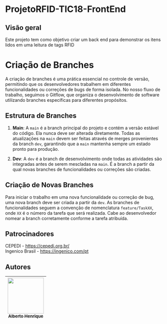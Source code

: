 # ProjetoRFID-TIC18-FrontEnd

## Visão geral
Este projeto tem como objetivo criar um back end para demonstrar os itens lidos em uma leitura de tags RFID

# Criação de Branches

A criação de branches é uma prática essencial no controle de versão, permitindo que os desenvolvedores trabalhem em diferentes funcionalidades ou correções de bugs de forma isolada. No nosso fluxo de trabalho, seguimos o Gitflow, que organiza o desenvolvimento de software utilizando branches específicas para diferentes propósitos.

## Estrutura de Branches

1. **Main**: A `main` é a branch principal do projeto e contém a versão estável do código. Ela nunca deve ser alterada diretamente. Todas as atualizações na `main` devem ser feitas através de merges provenientes da branch `dev`, garantindo que a `main` mantenha sempre um estado pronto para produção.

2. **Dev**: A `dev` é a branch de desenvolvimento onde todas as atividades são integradas antes de serem mescladas na `main`. É a branch a partir da qual novas branches de funcionalidades ou correções são criadas.

## Criação de Novas Branches

Para iniciar o trabalho em uma nova funcionalidade ou correção de bug, uma nova branch deve ser criada a partir da `dev`. As branches de funcionalidades seguem a convenção de nomenclatura `feature/TaskXX`, onde `XX` é o número da tarefa que será realizada. Cabe ao desenvolvedor nomear a branch corretamente conforme a tarefa atribuída.


## Patrocinadores
CEPEDI - https://cepedi.org.br/ <br>
Ingenico Brasil - https://ingenico.com/pt

## Autores

| [<img src="https://avatars.githubusercontent.com/u/81397160?v=4" width=115><br><sub>Alberto Henrique</sub>](https://github.com/albertolunia)|
:------------------------------------------------------------------------------------------------------------------------------------------: |
